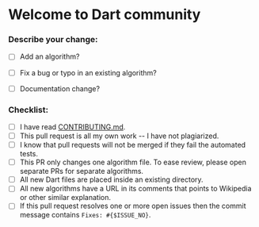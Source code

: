 # Welcome to Dart community

### **Describe your change:**

* [ ] Add an algorithm?
* [ ] Fix a bug or typo in an existing algorithm?
* [ ] Documentation change?


### **Checklist:**
* [ ] I have read [CONTRIBUTING.md](https://github.com/TheAlgorithms/Dart/blob/master/CONTRIBUTING.md).
* [ ] This pull request is all my own work -- I have not plagiarized.
* [ ] I know that pull requests will not be merged if they fail the automated tests.
* [ ] This PR only changes one algorithm file.  To ease review, please open separate PRs for separate algorithms.
* [ ] All new Dart files are placed inside an existing directory.
* [ ] All new algorithms have a URL in its comments that points to Wikipedia or other similar explanation.
* [ ] If this pull request resolves one or more open issues then the commit message contains `Fixes: #{$ISSUE_NO}`.

